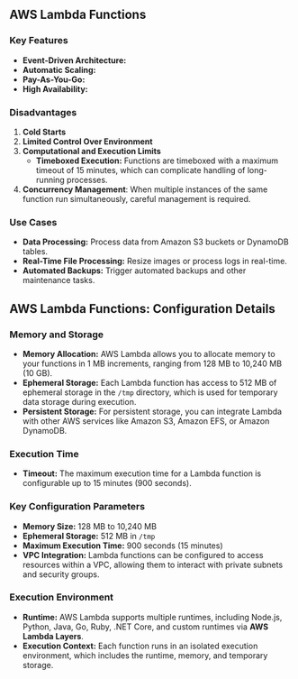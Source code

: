 ## AWS Lambda Functions


### Key Features
- **Event-Driven Architecture:** 
- **Automatic Scaling:** 
- **Pay-As-You-Go:** 
- **High Availability:** 

### Disadvantages

1. **Cold Starts**
2. **Limited Control Over Environment**
3. **Computational and Execution Limits**
   - **Timeboxed Execution:** Functions are timeboxed with a maximum timeout of 15 minutes, which can complicate handling of long-running processes.
4. **Concurrency Management**: When multiple instances of the same function run simultaneously, careful management is required.

### Use Cases
- **Data Processing:** Process data from Amazon S3 buckets or DynamoDB tables.
- **Real-Time File Processing:** Resize images or process logs in real-time.
- **Automated Backups:** Trigger automated backups and other maintenance tasks.

## AWS Lambda Functions: Configuration Details

### Memory and Storage
- **Memory Allocation:** AWS Lambda allows you to allocate memory to your functions in 1 MB increments, ranging from 128 MB to 10,240 MB (10 GB).
- **Ephemeral Storage:** Each Lambda function has access to 512 MB of ephemeral storage in the `/tmp` directory, which is used for temporary data storage during execution.
- **Persistent Storage:** For persistent storage, you can integrate Lambda with other AWS services like Amazon S3, Amazon EFS, or Amazon DynamoDB.

### Execution Time
- **Timeout:** The maximum execution time for a Lambda function is configurable up to 15 minutes (900 seconds).

### Key Configuration Parameters
- **Memory Size:** 128 MB to 10,240 MB
- **Ephemeral Storage:** 512 MB in `/tmp`
- **Maximum Execution Time:** 900 seconds (15 minutes)
- **VPC Integration:** Lambda functions can be configured to access resources within a VPC, allowing them to interact with private subnets and security groups.

### Execution Environment
- **Runtime:** AWS Lambda supports multiple runtimes, including Node.js, Python, Java, Go, Ruby, .NET Core, and custom runtimes via **AWS Lambda Layers**.
- **Execution Context:** Each function runs in an isolated execution environment, which includes the runtime, memory, and temporary storage.

